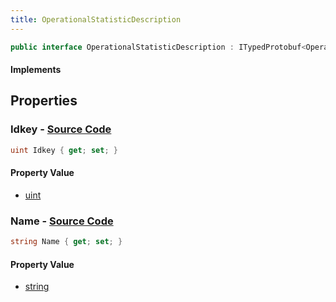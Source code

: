 ```yaml
---
title: OperationalStatisticDescription
---
```


```csharp
public interface OperationalStatisticDescription : ITypedProtobuf<OperationalStatisticDescription>, INativeHandle
```

#### Implements

## Properties

### **Idkey** - [Source Code](https://github.com/swiftly-solution/swiftlys2/blob/main/managed/src/SwiftlyS2.Generated/Protobufs/Interfaces/OperationalStatisticDescription.cs#L16)

```csharp
uint Idkey { get; set; }
```

#### Property Value

- [uint](https://learn.microsoft.com/dotnet/api/system.uint32)

### **Name** - [Source Code](https://github.com/swiftly-solution/swiftlys2/blob/main/managed/src/SwiftlyS2.Generated/Protobufs/Interfaces/OperationalStatisticDescription.cs#L13)

```csharp
string Name { get; set; }
```

#### Property Value

- [string](https://learn.microsoft.com/dotnet/api/system.string)

